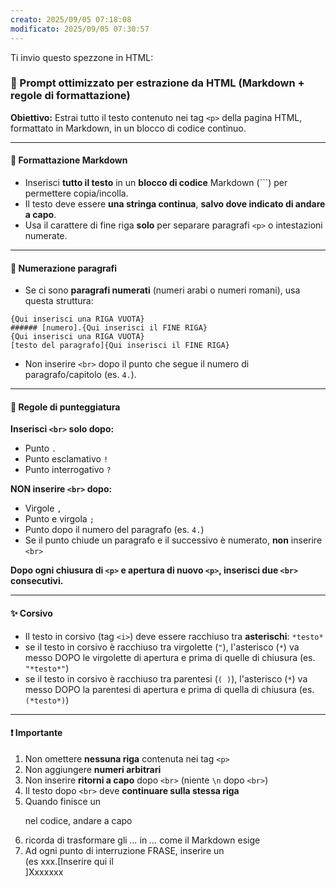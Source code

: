 ```yaml
---
creato: 2025/09/05 07:18:08
modificato: 2025/09/05 07:30:57
---
```


Ti invio questo spezzone in HTML:



### 📌 Prompt ottimizzato per estrazione da HTML (Markdown + regole di formattazione)

**Obiettivo:** Estrai tutto il testo contenuto nei tag `<p>` della pagina HTML, formattato in Markdown, in un blocco di codice continuo.

---

#### 📄 Formattazione Markdown

- Inserisci **tutto il testo** in un **blocco di codice** Markdown (```) per permettere copia/incolla.
- Il testo deve essere **una stringa continua**, **salvo dove indicato di andare a capo**.
- Usa il carattere di fine riga **solo** per separare paragrafi `<p>` o intestazioni numerate.

---

#### 🔢 Numerazione paragrafi

- Se ci sono **paragrafi numerati** (numeri arabi o numeri romani), usa questa struttura:

```
{Qui inserisci una RIGA VUOTA}
###### [numero].{Qui inserisci il FINE RIGA}
{Qui inserisci una RIGA VUOTA}
[testo del paragrafo]{Qui inserisci il FINE RIGA}
```

- Non inserire `<br>` dopo il punto che segue il numero di paragrafo/capitolo (es. `4.`).

---

#### 🚫 Regole di punteggiatura

**Inserisci `<br>` solo dopo:**
- Punto `.`
- Punto esclamativo `!`
- Punto interrogativo `?`

**NON inserire `<br>` dopo:**
- Virgole `,`
- Punto e virgola `;`
- Punto dopo il numero del paragrafo (es. `4.`)
- Se il punto chiude un paragrafo e il successivo è numerato, **non** inserire `<br>`

**Dopo ogni chiusura di `<p>` e apertura di nuovo `<p>`, inserisci due `<br>` consecutivi.**

---

#### ✨ Corsivo

- Il testo in corsivo (tag `<i>`) deve essere racchiuso tra **asterischi**: `*testo*`
- se il testo in corsivo è racchiuso tra virgolette (`"`), l'asterisco (`*`) va messo DOPO le virgolette di apertura e prima di quelle di chiusura (es. `"*testo*"`)
- se il testo in corsivo è racchiuso tra parentesi (`( )`), l'asterisco (`*`) va messo DOPO la parentesi di apertura e prima di quella di chiusura (es. `(*testo*)`)

---

#### ❗ Importante

1. Non omettere **nessuna riga** contenuta nei tag `<p>`
2. Non aggiungere **numeri arbitrari**
3. Non inserire **ritorni a capo** dopo `<br>` (niente `\n` dopo `<br>`)
4. Il testo dopo `<br>` deve **continuare sulla stessa riga**
5. Quando finisce un <p> nel codice, andare a capo
6. ricorda di trasformare gli <i>...</i> in *...* come il Markdown esige
7. Ad ogni punto di interruzione FRASE, inserire un <br> (es xxx.[Inserire qui il <br>]Xxxxxxx